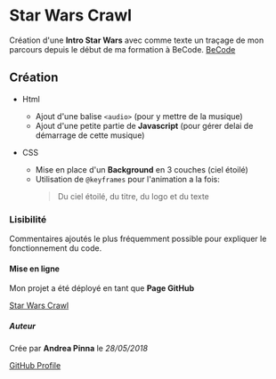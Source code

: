 # Star Wars Crawl

Création d'une **Intro Star Wars**
avec comme texte un traçage de mon parcours depuis le début de ma formation à BeCode.
[BeCode](https://becode.org/)

## Création

* Html
  - Ajout d'une balise `<audio>` (pour y mettre de la musique)
  - Ajout d'une petite partie de **Javascript** (pour gérer delai de démarrage de cette musique)

* CSS
  - Mise en place d'un **Background** en 3 couches (ciel étoilé)
  - Utilisation de `@keyframes` pour l'animation a la fois: 
	> Du ciel étoilé,
	> du titre,
	> du logo
	> et du texte

### Lisibilité

Commentaires ajoutés le plus fréquemment possible pour expliquer le fonctionnement 
du code. 

#### Mise en ligne

Mon projet a été déployé en tant que **Page GitHub**

[Star Wars Crawl](https://andreapinnapicone.github.io/Star-Wars-Crawl/)

##### Auteur

Crée par **Andrea Pinna** le *28/05/2018*

[GitHub Profile](https://github.com/Andreapinnapicone)





